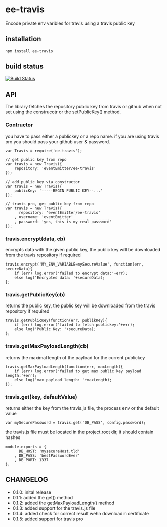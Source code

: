 # ee-travis

Encode private env varibles for travis using a travis public key

## installation

	npm install ee-travis

## build status

[![Build Status](https://travis-ci.org/eventEmitter/ee-travis.png?branch=master)](https://travis-ci.org/eventEmitter/ee-travis)


## API

The library fetches the repository public key from travis or github when not set using the construcotr or the setPublicKey() method.

### Contructor

you have to pass either a publickey or a repo name. if you are using travis pro you should pass your github user & password.
	
	var Travis = require('ee-travis');

	// get public key from repo
	var travis = new Travis({ 
		repository: 'eventEmitter/ee-travis'
	});

	// add public key via constructor
	var travis = new Travis({ 
		publicKey: '-----BEGIN PUBLIC KEY--...'
	});

	// travis pro, get public key from repo
	var travis = new Travis({ 
		  repository: 'eventEmitter/ee-travis'
		, username: 'eventEmitter'
		, password: 'yes, this is my real password'
	});

### travis.encrypt(data, cb)

encrypts data with the given public key, the public key will be downloaded from the travis repository if required

	travis.encrypt('MY_ENV_VARIABLE=mySecureValue', function(err, secureData){
		if (err) log.error('failed to encrypt data:'+err);
		else log('Encrypted data: '+secureData);
	};


### travis.getPublicKey(cb)

returns the public key, the public key will be downloaded from the travis repository if required

	travis.getPublicKey(function(err, publikKey){
		if (err) log.error('failed to fetch publickey:'+err);
		else log('Public Key: '+secureData);
	};



### travis.getMaxPayloadLength(cb)

returns the maximal length of the payload for the current publickey

	travis.getMaxPayloadLength(function(err, maxLength){
		if (err) log.error('failed to get max public key payload length:'+err);
		else log('max payload length: '+maxLength);
	});



### travis.get(key, defaultValue)

returns either the key from the travis.js file, the process env or the default value

	var mySecurePassword = travis.get('DB_PASS', config.password);

the travis.js file must be located in the project.root dir, it should contain hashes

	module.exports = {
		  DB_HOST: 'mysecureHost.tld'
		, DB_PASS: 'bestPasswordEver'
		, DB_PORT: 1337
	};




## CHANGELOG

- 0.1.0: inital release
- 0.1.1: added the get() method
- 0.1.2: added the getMaxPayloadLength() method
- 0.1.3: added support for the travis.js file
- 0.1.4: added check for correct result wehn downloadin certificate
- 0.1.5: added support for travis pro